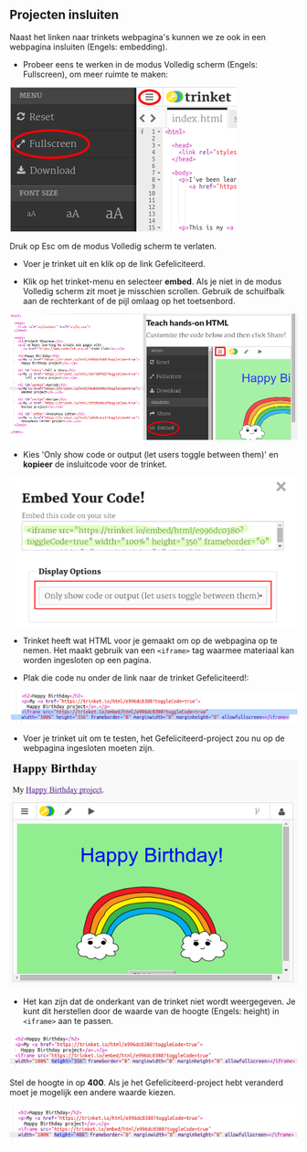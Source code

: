 ## Projecten insluiten

Naast het linken naar trinkets webpagina's kunnen we ze ook in een webpagina insluiten (Engels: embedding).

+ Probeer eens te werken in de modus Volledig scherm (Engels: Fullscreen), om meer ruimte te maken:

![screenshot](images/showcase-fullscreen.png)

Druk op Esc om de modus Volledig scherm te verlaten.

+ Voer je trinket uit en klik op de link Gefeliciteerd.

+ Klik op het trinket-menu en selecteer **embed**. Als je niet in de modus Volledig scherm zit moet je misschien scrollen. Gebruik de schuifbalk aan de rechterkant of de pijl omlaag op het toetsenbord.

![screenshot](images/showcase-embed-code.png)

+ Kies 'Only show code or output (let users toggle between them)' en **kopieer** de insluitcode voor de trinket. 

![screenshot](images/showcase-embed.png)

+ Trinket heeft wat HTML voor je gemaakt om op de webpagina op te nemen. Het maakt gebruik van een `<iframe>` tag waarmee materiaal kan worden ingesloten op een pagina.

+ Plak die code nu onder de link naar de trinket Gefeliciteerd!:

![screenshot](images/showcase-paste-embed.png)

+ Voer je trinket uit om te testen, het Gefeliciteerd-project zou nu op de webpagina ingesloten moeten zijn. 

![screenshot](images/showcase-embed-output.png)

+ Het kan zijn dat de onderkant van de trinket niet wordt weergegeven. Je kunt dit herstellen door de waarde van de hoogte (Engels: height) in `<iframe>` aan te passen. 

![screenshot](images/showcase-embed-height.png)

Stel de hoogte in op **400**. Als je het Gefeliciteerd-project hebt veranderd moet je mogelijk een andere waarde kiezen.

![screenshot](images/showcase-embed-fixed.png)